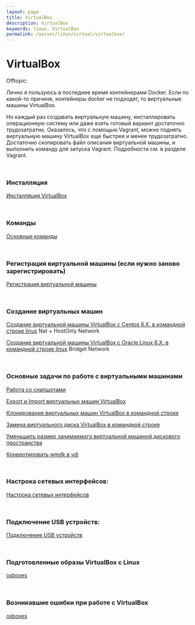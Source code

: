 ```yaml
---
layout: page
title: VirtualBox
description: VirtualBox
keywords: linux, VirtualBox
permalink: /server/linux/virtual/virtualbox/
---
```


# VirtualBox

Offtopic:

Лично я пользуюсь в последнее время контейнерами Docker. Если по какой-то причине, контейнеры docker не подходят, то виртуальные машины VirtualBox.

Но каждый раз создавать виртуальную машину, инсталлировать операционную систему или даже взять готовый вариант достаточно трудозатратно. Оказалось, что с помощью Vagrant, можно поднять виртуальную машину VirtualBox еще быстрее и менее трудозатратно. Достаточно скопировать файл описания виртуальной машины, и выполнить команду для запуска Vagrant. Подробности см. в разделе Vagrant.

<br/>

### Инсталляция

[Инсталляция VirtualBox](/server/linux/virtual/virtualbox/setup/)

<br/>

### Команды

[Основные команды](/server/linux/virtual/virtualbox/commands/)

<br/>

### Регистрация виртуальной машины (если нужно заново зарегистрировать)

[Регистрация виртуальной машины](/server/linux/virtual/virtualbox/register/)

<br/>

### Создание виртуальных машин

[Создание виртуальной машины VirtualBox с Centos 6.X. в командной строке linux](/server/linux/virtual/virtualbox/vm/centos-6/) Nat + HostOnly Network

[Создание виртуальной машины VirtualBox с Oracle Linux 6.X. в командной строке linux](/server/linux/virtual/virtualbox/vm/oracle-linux-6/) Bridget Network

<br/>

### Основные задачи по работе с виртуальными машинами

[Работа со снапшотами](/server/linux/virtual/virtualbox/snapshots/)

[Export и Import виртуальных машин VirtualBox](/server/linux/virtual/virtualbox/export-import/)

[Клонирование виртуальных машин VirtualBox в командной строке](/server/linux/virtual/virtualbox/clone/)

[Замена виртуального диска VirtualBox в командной строке](/server/linux/virtual/virtualbox/replace-disk/)

[Уменьшить размер занимаемого виртуальной машиной дискового пространства](/server/linux/virtual/virtualbox/decrease-disk-space/)

[Конвертировать wmdk в vdi](/server/linux/virtual/virtualbox/convert-vmdk-vdi/)

<br/>

### Настрока сетевых интерфейсов:

[Настрока сетевых интерфейсов](/server/linux/virtual/virtualbox/network/)

<br/>

### Подключение USB устройств:

[Подключение USB устройств](/server/linux/virtual/virtualbox/usb/)

<br/>

### Подготовленные образы VirtualBox с Linux

<a href="http://www.osboxes.org/virtualbox-images/" rel="nofollow">osboxes</a>

<br/>

### Возникавшие ошибки при работе с VirtualBox

<a href="/server/linux/virtual/virtualbox/errors/" rel="nofollow">osboxes</a>
